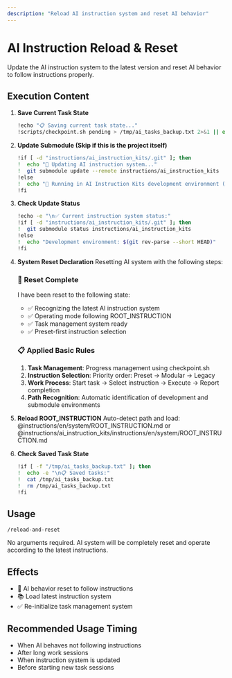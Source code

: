 ```yaml
---
description: "Reload AI instruction system and reset AI behavior"
---
```


# AI Instruction Reload & Reset

Update the AI instruction system to the latest version and reset AI behavior to follow instructions properly.

## Execution Content

1. **Save Current Task State**
   ```bash
   !echo "📋 Saving current task state..."
   !scripts/checkpoint.sh pending > /tmp/ai_tasks_backup.txt 2>&1 || echo "No task information"
   ```

2. **Update Submodule (Skip if this is the project itself)**
   ```bash
   !if [ -d "instructions/ai_instruction_kits/.git" ]; then
   !  echo "🔄 Updating AI instruction system..."
   !  git submodule update --remote instructions/ai_instruction_kits
   !else
   !  echo "📌 Running in AI Instruction Kits development environment (skipping submodule update)"
   !fi
   ```

3. **Check Update Status**
   ```bash
   !echo -e "\n✅ Current instruction system status:"
   !if [ -d "instructions/ai_instruction_kits/.git" ]; then
   !  git submodule status instructions/ai_instruction_kits
   !else
   !  echo "Development environment: $(git rev-parse --short HEAD)"
   !fi
   ```

4. **System Reset Declaration**
   Resetting AI system with the following steps:

   ### 🔄 Reset Complete
   
   I have been reset to the following state:
   - ✅ Recognizing the latest AI instruction system
   - ✅ Operating mode following ROOT_INSTRUCTION
   - ✅ Task management system ready
   - ✅ Preset-first instruction selection
   
   ### 📋 Applied Basic Rules
   1. **Task Management**: Progress management using checkpoint.sh
   2. **Instruction Selection**: Priority order: Preset → Modular → Legacy
   3. **Work Process**: Start task → Select instruction → Execute → Report completion
   4. **Path Recognition**: Automatic identification of development and submodule environments

5. **Reload ROOT_INSTRUCTION**
   Auto-detect path and load:
   @instructions/en/system/ROOT_INSTRUCTION.md or
   @instructions/ai_instruction_kits/instructions/en/system/ROOT_INSTRUCTION.md

6. **Check Saved Task State**
   ```bash
   !if [ -f "/tmp/ai_tasks_backup.txt" ]; then
   !  echo -e "\n📋 Saved tasks:"
   !  cat /tmp/ai_tasks_backup.txt
   !  rm /tmp/ai_tasks_backup.txt
   !fi
   ```

## Usage

```
/reload-and-reset
```

No arguments required. AI system will be completely reset and operate according to the latest instructions.

## Effects

- 🧠 AI behavior reset to follow instructions
- 📚 Load latest instruction system
- ✅ Re-initialize task management system

## Recommended Usage Timing

- When AI behaves not following instructions
- After long work sessions
- When instruction system is updated
- Before starting new task sessions